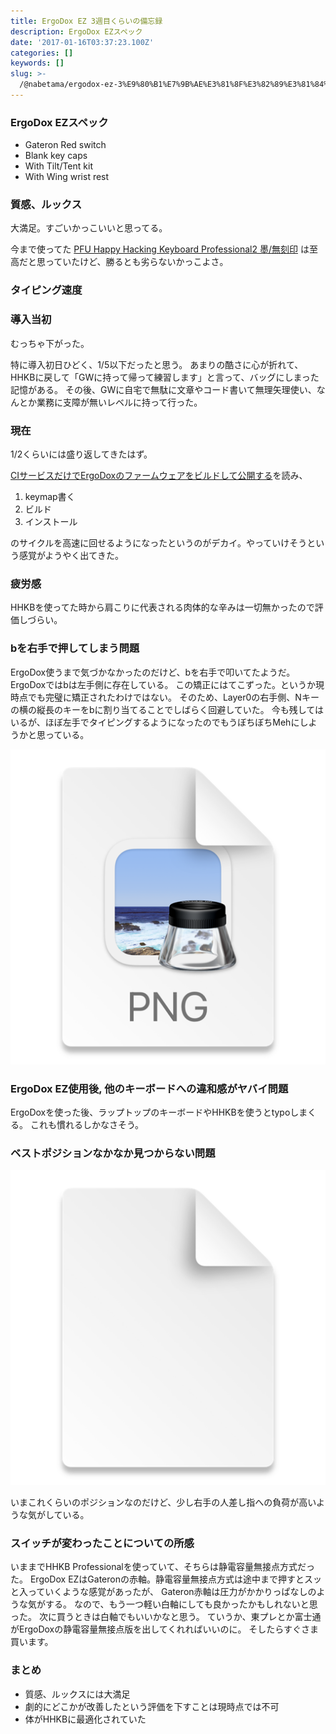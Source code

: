 ```yaml
---
title: ErgoDox EZ 3週目くらいの備忘録
description: ErgoDox EZスペック
date: '2017-01-16T03:37:23.100Z'
categories: []
keywords: []
slug: >-
  /@nabetama/ergodox-ez-3%E9%80%B1%E7%9B%AE%E3%81%8F%E3%82%89%E3%81%84%E3%81%AE%E5%82%99%E5%BF%98%E9%8C%B2-b59a4b3ea365
---
```


### ErgoDox EZスペック

*   Gateron Red switch
*   Blank key caps
*   With Tilt/Tent kit
*   With Wing wrist rest

### 質感、ルックス

大満足。すごいかっこいいと思ってる。

今まで使ってた [PFU Happy Hacking Keyboard Professional2 墨/無刻印](http://www.amazon.co.jp/exec/obidos/ASIN/B000F8OECM/nabetama-22/ref=nosim/) は至高だと思っていたけど、勝るとも劣らないかっこよさ。

### タイピング速度

### 導入当初

むっちゃ下がった。

特に導入初日ひどく、1/5以下だったと思う。 あまりの酷さに心が折れて、HHKBに戻して「GWに持って帰って練習します」と言って、バッグにしまった記憶がある。 その後、GWに自宅で無駄に文章やコード書いて無理矢理使い、なんとか業務に支障が無いレベルに持って行った。

### 現在

1/2くらいには盛り返してきたはず。

[CIサービスだけでErgoDoxのファームウェアをビルドして公開する](http://ymotongpoo.hatenablog.com/entry/2016/04/24/232452)を読み、

1.  keymap書く
2.  ビルド
3.  インストール

のサイクルを高速に回せるようになったというのがデカイ。やっていけそうという感覚がようやく出てきた。

### 疲労感

HHKBを使ってた時から肩こりに代表される肉体的な辛みは一切無かったので評価しづらい。

### bを右手で押してしまう問題

ErgoDox使うまで気づかなかったのだけど、bを右手で叩いてたようだ。ErgoDoxではbは左手側に存在している。 この矯正にはてこずった。というか現時点でも完璧に矯正されたわけではない。 そのため、Layer0の右手側、Nキーの横の縦長のキーをbに割り当てることでしばらく回避していた。 今も残してはいるが、ほぼ左手でタイピングするようになったのでもうぼちぼちMehにしようかと思っている。

![img.png](img.png)

### ErgoDox EZ使用後, 他のキーボードへの違和感がヤバイ問題

ErgoDoxを使った後、ラップトップのキーボードやHHKBを使うとtypoしまくる。 これも慣れるしかなさそう。

### ベストポジションなかなか見つからない問題

![img_1.png](img_1.png)

いまこれくらいのポジションなのだけど、少し右手の人差し指への負荷が高いような気がしている。

### スイッチが変わったことについての所感

いままでHHKB Professionalを使っていて、そちらは静電容量無接点方式だった。 ErgoDox EZはGateronの赤軸。静電容量無接点方式は途中まで押すとスッと入っていくような感覚があったが、 Gateron赤軸は圧力がかかりっぱなしのような気がする。 なので、もう一つ軽い白軸にしても良かったかもしれないと思った。 次に買うときは白軸でもいいかなと思う。 ていうか、東プレとか富士通がErgoDoxの静電容量無接点版を出してくれればいいのに。 そしたらすぐさま買います。

### まとめ

*   質感、ルックスには大満足
*   劇的にどこかが改善したという評価を下すことは現時点では不可
*   体がHHKBに最適化されていた